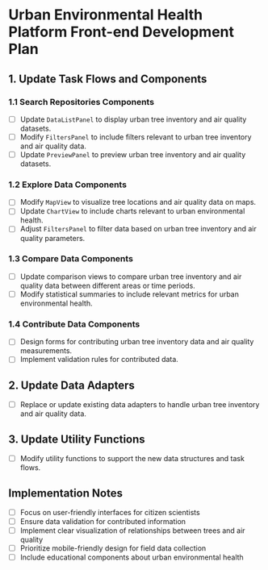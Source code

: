 # Urban Environmental Health Platform Front-end Development Plan

## 1. Update Task Flows and Components

### 1.1 Search Repositories Components
- [ ] Update `DataListPanel` to display urban tree inventory and air quality datasets.
- [ ] Modify `FiltersPanel` to include filters relevant to urban tree inventory and air quality data.
- [ ] Update `PreviewPanel` to preview urban tree inventory and air quality datasets.

### 1.2 Explore Data Components
- [ ] Modify `MapView` to visualize tree locations and air quality data on maps.
- [ ] Update `ChartView` to include charts relevant to urban environmental health.
- [ ] Adjust `FiltersPanel` to filter data based on urban tree inventory and air quality parameters.

### 1.3 Compare Data Components
- [ ] Update comparison views to compare urban tree inventory and air quality data between different areas or time periods.
- [ ] Modify statistical summaries to include relevant metrics for urban environmental health.

### 1.4 Contribute Data Components
- [ ] Design forms for contributing urban tree inventory data and air quality measurements.
- [ ] Implement validation rules for contributed data.

## 2. Update Data Adapters

- [ ] Replace or update existing data adapters to handle urban tree inventory and air quality data.

## 3. Update Utility Functions

- [ ] Modify utility functions to support the new data structures and task flows.

## Implementation Notes
- [ ] Focus on user-friendly interfaces for citizen scientists
- [ ] Ensure data validation for contributed information
- [ ] Implement clear visualization of relationships between trees and air quality
- [ ] Prioritize mobile-friendly design for field data collection
- [ ] Include educational components about urban environmental health